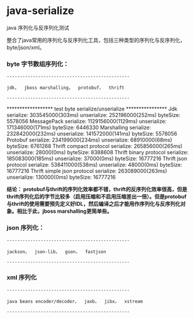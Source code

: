 # java-serialize
java 序列化与反序列化测试


整合了java常用的序列化与反序列化工具，包括三种类型的序列化与反序列化，byte/json/xml。

### byte 字节数组序列化：

```
-----------------------------------------------

jdk，  jboss marshalling，  protobuf，  thrift

-----------------------------------------------

```

****************** test byte serialize/unserialize ****************
Jdk 	 serialize: 303545000(303ms)		unserialize: 252196000(252ms)		byteSize: 5578056
MessagePack 	 serialize: 1129156000(1129ms)		unserialize: 171346000(171ms)		byteSize: 6446330
Marshalling 	 serialize: 232842000(232ms)		unserialize: 141572000(141ms)		byteSize: 5578056
Protobuf 	 serialize: 234199000(234ms)		unserialize: 68910000(68ms)		byteSize: 6761268
Thrift compact protocol	 serialize: 265856000(265ms)		unserialize: 28000(0ms)		byteSize: 8388608
Thrift binary protocol	 serialize: 185083000(185ms)		unserialize: 37000(0ms)		byteSize: 16777216
Thrift json protocol	 serialize: 538411000(538ms)		unserialize: 48000(0ms)		byteSize: 16777216
Thrift simple json protocol	 serialize: 263089000(263ms)		unserialize: 130000(0ms)		byteSize: 16777216

**结论： protobuf与thrift的序列化效率都不错，thrift的反序列化效率很高，但是thrift序列化后的字节比较多（启用压缩和不启用压缩差出一倍）。但是protobuf与thrift的使用需要预先定义好IDL，然后编译之后才能用作序列化与反序列化对象。相比于此，jboss marshalling更简单些。**

### json 序列化：

```
-----------------------------------------------

jackson，  json-lib，  gson，  fastjson

-----------------------------------------------

```

### xml 序列化
```
-----------------------------------------------

java beans encoder/decoder，  jaxb，  jibx，  xstream

-----------------------------------------------

```
